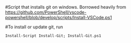 #Script that installs git on windows. Borrowed heavily from https://github.com/PowerShell/vscode-powershell/blob/develop/scripts/Install-VSCode.ps1

#To install or update git, run

`Install-Script Install-Git; Install-Git.ps1`
